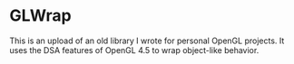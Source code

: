 GLWrap
======

This is an upload of an old library I wrote for personal OpenGL projects. It uses the DSA features of OpenGL 4.5 to wrap object-like behavior.